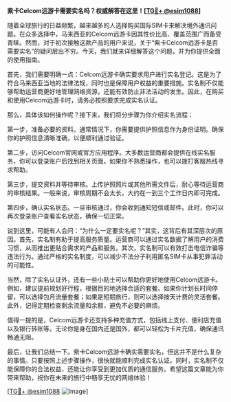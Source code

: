 **紫卡Celcom远游卡需要实名吗？权威解答在这里！[[TG💪+ @esim1088](https://t.me/s/esim1088)]**

随着全球旅行的日益频繁，越来越多的人选择购买国际SIM卡来解决境外通讯问题。在众多选择中，马来西亚的Celcom远游卡因其性价比高、覆盖范围广而备受青睐。然而，对于初次接触这款产品的用户来说，关于“紫卡Celcom远游卡是否需要实名”的疑问层出不穷。今天，我们就来详细解答这个问题，并为你提供全面的使用指南。

首先，我们需要明确一点：Celcom远游卡确实要求用户进行实名登记。这是为了符合马来西亚当地的法律法规，同时也是保障用户权益的重要措施。实名制不仅能够帮助运营商更好地管理网络资源，还能有效防止非法活动的发生。因此，在购买和使用Celcom远游卡时，请务必按照要求完成实名认证。

那么，具体该如何操作呢？接下来，我们将分步骤为你介绍实名流程：

第一步，准备必要的资料。通常情况下，你需要提供护照信息作为身份证明。确保你的护照信息清晰准确，以便顺利通过验证。

第二步，访问Celcom官网或官方应用程序。大多数运营商都会提供在线实名服务，你可以登录账户后找到相关页面。如果你不熟悉操作，也可以拨打客服热线寻求帮助。

第三步，提交资料并等待审核。上传护照照片或其他所需文件后，耐心等待运营商的审核结果。一般来说，审核周期不会太长，大约在一到三个工作日内即可完成。

第四步，确认实名状态。一旦审核通过，你会收到通知短信或邮件。此时，你可以再次登录账户查看实名状态，确保一切正常。

说到这里，可能有人会问：“为什么一定要实名呢？”其实，这背后有其深层次的原因。首先，实名制有助于提高服务质量。运营商可以通过实名数据了解用户的消费习惯，从而推出更贴合需求的产品和服务。其次，实名制可以有效打击电信诈骗等违法行为。通过严格的实名制度，可以减少不法分子利用匿名SIM卡从事犯罪活动的可能性。

当然，除了实名认证外，还有一些小贴士可以帮助你更好地使用Celcom远游卡。例如，建议提前规划好行程，根据目的地选择合适的套餐。如果你计划长时间停留，可以选择包月流量套餐；如果是短期旅行，则可以选择按天计费的灵活套餐。此外，记得定期检查剩余流量和余额，避免不必要的麻烦。

值得一提的是，Celcom远游卡还支持多种充值方式，包括线上支付、便利店充值以及银行转账等。无论你是身在国内还是国外，都可以轻松为卡片充值，确保通讯畅通无阻。

最后，让我们总结一下。紫卡Celcom远游卡确实需要实名，但这并不是什么复杂的事情。只要按照上述步骤操作，很快就能顺利完成实名认证。同时，实名制不仅能保障你的合法权益，还能让你享受到更加优质的通信服务。希望这篇文章能为你带来帮助，祝你在未来的旅行中畅享无忧的网络体验！

[[TG💪+ @esim1088](https://t.me/s/esim1088) ![Image](https://i.postimg.cc/4NQfJmqS/Snipaste-2025-05-13-00-14-12.png)]